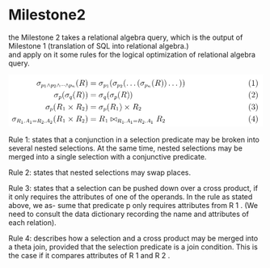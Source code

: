 # Milestone2
the Milestone 2 takes a relational algebra query, which is the output of Milestone 1 
(translation of SQL into relational algebra.) <br> and apply on it some rules for the logical 
optimization of relational algebra query.<br>


![ScreenShot](https://github.com/KacemHamza97/Milestone2/blob/main/images/optimization_rules.png)


Rule 1: states that a conjunction in a selection predicate may be broken into several
nested selections. At the same time, nested selections may be merged into a single
selection with a conjunctive predicate. <br>

Rule 2: states that nested selections may swap places. <br>

Rule 3: states that a selection can be pushed down over a cross product, if it only
requires the attributes of one of the operands. In the rule as stated above, we as-
sume that predicate p only requires attributes from R 1 . (We need to consult the data
dictionary recording the name and attributes of each relation). <br>

Rule 4: describes how a selection and a cross product may be merged into a theta
join, provided that the selection predicate is a join condition. This is the case if it
compares attributes of R 1 and R 2 . <br>